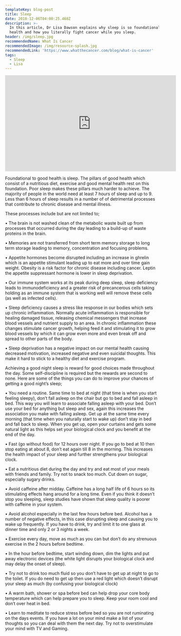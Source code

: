 ```yaml
---
templateKey: blog-post
title: Sleep
date: 2018-12-06T04:00:25.468Z
description: >-
  In this article, Dr Lisa Dawson explains why sleep is so foundational to good
  health and how you literally fight cancer while you sleep.
header: /img/sleep.jpg
recommendedName: What Is Cancer
recommendedImage: /img/resource-splash.jpg
recommendedLink: 'https://www.whatthecancer.com/blog/what-is-cancer'
tags:
  - Sleep
  - Lisa
---
```

<iframe width="560" height="315" src="https://www.youtube.com/embed/sAAFQHIU0Pk" frameborder="0" allow="accelerometer; autoplay; encrypted-media; gyroscope; picture-in-picture" allowfullscreen></iframe>



Foundational to good health is sleep. The pillars of good health which consist of a nutritious diet, exercise and good mental health rest on this foundation. Poor sleep makes these pillars much harder to achieve. The majority of people in the world need at least 7 hours of sleep and up to 9.  Less than 6 hours of sleep results in a number of  of detrimental processes that contribute to chronic disease and mental illness.

These processes include but are not limited to;

•	The brain is not washed clean of the metabolic waste built up from processes that occurred during the day leading to a build-up of waste proteins in the brain.



•	Memories are not transferred from short term memory storage to long term storage leading to memory, concentration and focusing problems.



•	Appetite hormones become disrupted including an increase in ghrelin which is an appetite stimulant leading up to eat more and over time gain weight. Obesity is a risk factor for chronic disease including cancer. Leptin the appetite suppressant hormone is lower in sleep deprivation.



•	Our immune system works at its peak during deep sleep, sleep deficiency leads to immunodeficiency and a greater risk of precancerous cells taking holding as an immune system that is working well will remove these cells (as well as infected cells).



•	Sleep deficiency causes a stress like response in our bodies which sets up chronic inflammation. Normally acute inflammation is responsible for healing damaged tissue, releasing chemical messengers that increase blood vessels and nutrient supply to an area. In chronic inflammation these changes stimulate cancer growth, helping feed it and stimulating it to grow blood vessels by which it can grow even more and even break off and spread to other parts of the body.



•	Sleep deprivation has a negative impact on our mental health causing decreased motivation, increased negative and even suicidal thoughts. This make it hard to stick to a healthy diet and exercise program.

Achieving a good night sleep is reward for good choices made throughout the day. Some self-discipline is required but the rewards are second to none. Here are some of the things you can do to improve your chances of getting a good night’s sleep;



•	You need a routine. Same time to bed at night (that time is when you start feeling sleepy), don’t fall asleep on the chair but go to bed and fall asleep in bed. This way you will learn to associate falling asleep with your bed. Don’t use your bed for anything but sleep and sex, again this increases the association you make with falling asleep. Get up at the same time every morning (that time when you naturally start to wake up) don’t stay in bed and fall back to sleep. When you get up, open your curtains and gets some natural light as this helps set your biological clock and you benefit at the end of the day.



•	Fast (go without food) for 12 hours over night. If you go to bed at 10 then stop eating at about 8, don’t eat again till 8 in the morning. This increases the health impact of your sleep and further strengthens your biological clock.

•	Eat a nutritious diet during the day and try and eat most of your meals with friends and family. Try not to snack too much. Cut down on sugar, especially sugary drinks.



•	Avoid caffeine after midday. Caffeine has a long half life of 6 hours so its stimulating effects hang around for a long time. Even if you think it doesn’t stop you sleeping, sleep studies have shown that sleep quality is poorer with caffeine in your system.



•	Avoid alcohol especially in the last few hours before bed. Alcohol has a number of negative effects, in this case disrupting sleep and causing you to wake up frequently. If you have to drink, try and limit it to one glass at dinner time and only 2 or 3 nights a week.



•	Exercise every day, move as much as you can but don’t do any strenuous exercise in the 2 hours before bedtime.



•	In the hour before bedtime, start winding down, dim the lights and put away electronic devices (the white light disrupts your biological clock and may delay the onset of sleep).



•	Try not to drink too much fluid so you don’t have to get up at night to go to the toilet. If you do need to get up then use a red light which doesn’t disrupt your sleep as much (by confusing your biological clock)

•	A warm bath, shower or spa before bed can help drop your core body temperature which can help prepare you to sleep. Keep your room cool and don’t over heat in bed.

•	Learn to meditate to reduce stress before bed so you are not ruminating on the days events. If you have a lot on your mind make a list of your thoughts so you can deal with them the next day. Try not to overstimulate your mind with TV and Gaming.
